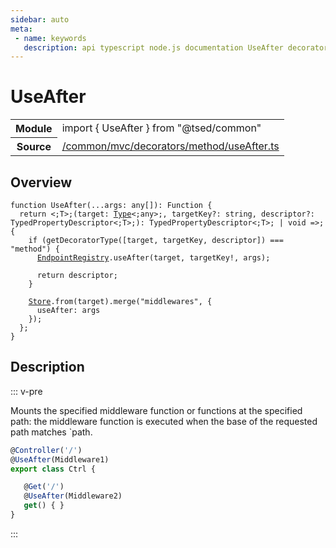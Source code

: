 ```yaml
---
sidebar: auto
meta:
 - name: keywords
   description: api typescript node.js documentation UseAfter decorator
---
```

# UseAfter <Badge text="Decorator" type="decorator"/>
<!-- Summary -->
<section class="symbol-info"><table class="is-full-width"><tbody><tr><th>Module</th><td><div class="lang-typescript"><span class="token keyword">import</span> { UseAfter }&nbsp;<span class="token keyword">from</span>&nbsp;<span class="token string">"@tsed/common"</span></div></td></tr><tr><th>Source</th><td><a href="https://github.com/Romakita/ts-express-decorators/blob/v4.30.1/src//common/mvc/decorators/method/useAfter.ts#L0-L0">/common/mvc/decorators/method/useAfter.ts</a></td></tr></tbody></table></section>

<!-- Overview -->
## Overview


<pre><code class="typescript-lang ">function <span class="token function">UseAfter</span><span class="token punctuation">(</span>...args<span class="token punctuation">:</span> <span class="token keyword">any</span><span class="token punctuation">[</span><span class="token punctuation">]</span><span class="token punctuation">)</span><span class="token punctuation">:</span> Function <span class="token punctuation">{</span>
  return &lt<span class="token punctuation">;</span>T&gt<span class="token punctuation">;</span><span class="token punctuation">(</span>target<span class="token punctuation">:</span> <a href="/api/core/interfaces/Type.html"><span class="token">Type</span></a>&lt<span class="token punctuation">;</span><span class="token keyword">any</span>&gt<span class="token punctuation">;</span><span class="token punctuation">,</span> targetKey?<span class="token punctuation">:</span> <span class="token keyword">string</span><span class="token punctuation">,</span> descriptor?<span class="token punctuation">:</span> TypedPropertyDescriptor&lt<span class="token punctuation">;</span>T&gt<span class="token punctuation">;</span><span class="token punctuation">)</span><span class="token punctuation">:</span> TypedPropertyDescriptor&lt<span class="token punctuation">;</span>T&gt<span class="token punctuation">;</span> | <span class="token keyword">void</span> =&gt<span class="token punctuation">;</span> <span class="token punctuation">{</span>
    if <span class="token punctuation">(</span><span class="token function">getDecoratorType</span><span class="token punctuation">(</span><span class="token punctuation">[</span>target<span class="token punctuation">,</span> targetKey<span class="token punctuation">,</span> descriptor<span class="token punctuation">]</span><span class="token punctuation">)</span> === <span class="token string">"method"</span><span class="token punctuation">)</span> <span class="token punctuation">{</span>
      <a href="/api/common/mvc/registries/EndpointRegistry.html"><span class="token">EndpointRegistry</span></a>.<span class="token function">useAfter</span><span class="token punctuation">(</span>target<span class="token punctuation">,</span> targetKey!<span class="token punctuation">,</span> args<span class="token punctuation">)</span><span class="token punctuation">;</span>

      return descriptor<span class="token punctuation">;</span>
    <span class="token punctuation">}</span>

    <a href="/api/core/class/Store.html"><span class="token">Store</span></a>.<span class="token keyword">from</span><span class="token punctuation">(</span>target<span class="token punctuation">)</span>.<span class="token function">merge</span><span class="token punctuation">(</span>"middlewares"<span class="token punctuation">,</span> <span class="token punctuation">{</span>
      useAfter<span class="token punctuation">:</span> args
    <span class="token punctuation">}</span><span class="token punctuation">)</span><span class="token punctuation">;</span>
  <span class="token punctuation">}</span><span class="token punctuation">;</span>
<span class="token punctuation">}</span>
</code></pre>



<!-- Description -->
## Description

::: v-pre

Mounts the specified middleware function or functions at the specified path: the middleware function is executed when
the base of the requested path matches `path.

```typescript
@Controller('/')
@UseAfter(Middleware1)
export class Ctrl {

   @Get('/')
   @UseAfter(Middleware2)
   get() { }
}
```


:::